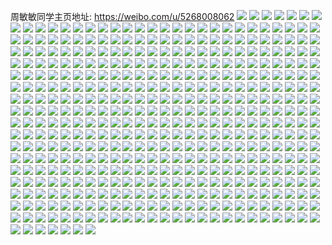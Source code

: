 周敏敏同学主页地址: https://weibo.com/u/5268008062 
![](https://wx4.sinaimg.cn/mw2000/005Kw1xYly1h9i3iirmzvj30u00ykwo5.jpg) 
![](https://wx4.sinaimg.cn/mw2000/005Kw1xYly1h9h134du8xj31yc0wix6p.jpg) 
![](https://wx4.sinaimg.cn/mw2000/005Kw1xYly1h9h136scouj31yc0wihdu.jpg) 
![](https://wx4.sinaimg.cn/mw2000/005Kw1xYly1h9h139lvw9j31yc0wiqv6.jpg) 
![](https://wx4.sinaimg.cn/mw2000/005Kw1xYly1h9h13bpo2zj31yc0wi1ky.jpg) 
![](https://wx4.sinaimg.cn/mw2000/005Kw1xYly1h9h13dpaikj31yc0wikjm.jpg) 
![](https://wx4.sinaimg.cn/mw2000/005Kw1xYly1h9h13fuet5j31yc0winpe.jpg) 
![](https://wx4.sinaimg.cn/mw2000/005Kw1xYly1h9b9lp6os4j31m41yunpd.jpg) 
![](https://wx4.sinaimg.cn/mw2000/005Kw1xYly1h9b9lnxvagj30zu0yv79g.jpg) 
![](https://wx4.sinaimg.cn/mw2000/005Kw1xYly1h8ky6ffm1ej30k00zk0wp.jpg) 
![](https://wx4.sinaimg.cn/mw2000/005Kw1xYly1h8ky6ibl2nj31o02807un.jpg) 
![](https://wx4.sinaimg.cn/mw2000/005Kw1xYly1h8ky6jgjx6j33402c0u0x.jpg) 
![](https://wx4.sinaimg.cn/mw2000/005Kw1xYly1h82cw3iofaj30u00rqafk.jpg) 
![](https://wx4.sinaimg.cn/mw2000/005Kw1xYly1h7bupw39bbj30u00r9jwz.jpg) 
![](https://wx4.sinaimg.cn/mw2000/005Kw1xYly1h6yk8cx9sgj30n00mkdi4.jpg) 
![](https://wx4.sinaimg.cn/mw2000/005Kw1xYly1h6hvskkuhnj31yc0wix6p.jpg) 
![](https://wx4.sinaimg.cn/mw2000/005Kw1xYly1h6amlzrowxj30u0140k22.jpg) 
![](https://wx4.sinaimg.cn/mw2000/005Kw1xYly1h5fc0gztbkj33402c01ky.jpg) 
![](https://wx4.sinaimg.cn/mw2000/005Kw1xYly1h5fc0jaenoj33402c0npf.jpg) 
![](https://wx4.sinaimg.cn/mw2000/005Kw1xYly1h5fc0lmf54j33402c0x6q.jpg) 
![](https://wx4.sinaimg.cn/mw2000/005Kw1xYly1h5fc0nylqfj33402c0qv7.jpg) 
![](https://wx4.sinaimg.cn/mw2000/005Kw1xYly1h5fc19e8s0j32c0340u0x.jpg) 
![](https://wx4.sinaimg.cn/mw2000/005Kw1xYly1h5e541tl42j33402c0e81.jpg) 
![](https://wx4.sinaimg.cn/mw2000/005Kw1xYly1h4wxr5j1l7j31fi18v7of.jpg) 
![](https://wx4.sinaimg.cn/mw2000/005Kw1xYly1h4wxr8y7fhj31iv280u0x.jpg) 
![](https://wx4.sinaimg.cn/mw2000/005Kw1xYly1h4wxra2uuzj30sa0yy7i0.jpg) 
![](https://wx4.sinaimg.cn/mw2000/005Kw1xYly1h4wxr4mxykj30pc13zqh3.jpg) 
![](https://wx4.sinaimg.cn/mw2000/005Kw1xYly1h4wxtbb5e7j32402tc7wj.jpg) 
![](https://wx4.sinaimg.cn/mw2000/005Kw1xYly1h4wxthe2tbj30mi0oigvm.jpg) 
![](https://wx4.sinaimg.cn/mw2000/005Kw1xYly1h4q37qxd61j31hc0u0aml.jpg) 
![](https://wx4.sinaimg.cn/mw2000/005Kw1xYly1h4q37s9l84j33402c0npf.jpg) 
![](https://wx4.sinaimg.cn/mw2000/005Kw1xYly1h427kfjdfpj32c0340u0x.jpg) 
![](https://wx4.sinaimg.cn/mw2000/005Kw1xYly1h427kgbm0nj31o0280hdt.jpg) 
![](https://wx4.sinaimg.cn/mw2000/005Kw1xYly1h427khfw2gj31o0280b29.jpg) 
![](https://wx4.sinaimg.cn/mw2000/005Kw1xYly1h427kjcmrzj32c0340u0y.jpg) 
![](https://wx4.sinaimg.cn/mw2000/005Kw1xYly1h427kl9du1j33402c0kjn.jpg) 
![](https://wx4.sinaimg.cn/mw2000/005Kw1xYly1h427kmbeq3j33402c01ky.jpg) 
![](https://wx4.sinaimg.cn/mw2000/005Kw1xYly1h427kekdxdj32c03404qs.jpg) 
![](https://wx4.sinaimg.cn/mw2000/005Kw1xYly1h427m15zdpj32c03404qr.jpg) 
![](https://wx4.sinaimg.cn/mw2000/005Kw1xYly1h427lyxv41j32c03401kz.jpg) 
![](https://wx4.sinaimg.cn/mw2000/005Kw1xYly1h3teon2dg2j32c0340npd.jpg) 
![](https://wx4.sinaimg.cn/mw2000/005Kw1xYly1h3teov4i55j33402c07wj.jpg) 
![](https://wx4.sinaimg.cn/mw2000/005Kw1xYly1h3teoinq3tj33402c0kjm.jpg) 
![](https://wx4.sinaimg.cn/mw2000/005Kw1xYly1h3tep0uldwj33402c0x6q.jpg) 
![](https://wx4.sinaimg.cn/mw2000/005Kw1xYly1h3tep8uxqwj33402c0e83.jpg) 
![](https://wx4.sinaimg.cn/mw2000/005Kw1xYly1h3tepcfzakj33402c0x6q.jpg) 
![](https://wx4.sinaimg.cn/mw2000/005Kw1xYly1h3tepihw1pj33402c0u0z.jpg) 
![](https://wx4.sinaimg.cn/mw2000/005Kw1xYly1h3tepo5qq9j33402c0b2c.jpg) 
![](https://wx4.sinaimg.cn/mw2000/005Kw1xYly1h3teqqrpruj33402c0kjo.jpg) 
![](https://wx4.sinaimg.cn/mw2000/005Kw1xYly1h3av4rio1uj30mi0miwqe.jpg) 
![](https://wx4.sinaimg.cn/mw2000/005Kw1xYly1h3av4tabtvj32c02sq1kz.jpg) 
![](https://wx4.sinaimg.cn/mw2000/005Kw1xYly1h2yd0n0n6qj30tz0mi16n.jpg) 
![](https://wx4.sinaimg.cn/mw2000/005Kw1xYly1h2yd0wvpjmj32c03404qq.jpg) 
![](https://wx4.sinaimg.cn/mw2000/005Kw1xYly1h2yd1dhiwuj32c0340x6q.jpg) 
![](https://wx4.sinaimg.cn/mw2000/005Kw1xYly1h2n2ttdm7wj31o0280qv6.jpg) 
![](https://wx4.sinaimg.cn/mw2000/005Kw1xYly1h2n2tnfulgj32801o0e82.jpg) 
![](https://wx4.sinaimg.cn/mw2000/005Kw1xYly1h2n2tw7ziqj32801o07wi.jpg) 
![](https://wx4.sinaimg.cn/mw2000/005Kw1xYly1h2n2v2rz0pj31o0280b29.jpg) 
![](https://wx4.sinaimg.cn/mw2000/005Kw1xYly1h2n2v57r53j32c0340x6p.jpg) 
![](https://wx4.sinaimg.cn/mw2000/005Kw1xYly1h2klb5mlpwj30u01hctoa.jpg) 
![](https://wx4.sinaimg.cn/mw2000/005Kw1xYly1h2klb6r9y1j30tz0mi17t.jpg) 
![](https://wx4.sinaimg.cn/mw2000/005Kw1xYly1h2cn2qktzcj30u01hc4dh.jpg) 
![](https://wx4.sinaimg.cn/mw2000/005Kw1xYly1h2abis3blhj30mi0m7466.jpg) 
![](https://wx4.sinaimg.cn/mw2000/005Kw1xYly1h21uxqog88j31yc0wiqv5.jpg) 
![](https://wx4.sinaimg.cn/mw2000/005Kw1xYly1h1qu3tg9mej31yc0wib29.jpg) 
![](https://wx4.sinaimg.cn/mw2000/005Kw1xYly1h186sh1u1nj30sp1f0ak9.jpg) 
![](https://wx4.sinaimg.cn/mw2000/005Kw1xYly1h186sgniosj30u01hc48p.jpg) 
![](https://wx4.sinaimg.cn/mw2000/005Kw1xYly1h186shec25j30u01hcgwl.jpg) 
![](https://wx4.sinaimg.cn/mw2000/005Kw1xYly1h186shmnf7j30u01hcal6.jpg) 
![](https://wx4.sinaimg.cn/mw2000/005Kw1xYly1h186si972uj30u01hcgvp.jpg) 
![](https://wx4.sinaimg.cn/mw2000/005Kw1xYly1h186slz09ej30u01hcaqr.jpg) 
![](https://wx4.sinaimg.cn/mw2000/005Kw1xYly1h118fhgyjzj33402c0qva.jpg) 
![](https://wx4.sinaimg.cn/mw2000/005Kw1xYly1h0y7pvs2p7j31yc0wib29.jpg) 
![](https://wx4.sinaimg.cn/mw2000/005Kw1xYly1h0tjcmzv6gj31o0280npd.jpg) 
![](https://wx4.sinaimg.cn/mw2000/005Kw1xYly1h0tjclbn8sj31o0280kjl.jpg) 
![](https://wx4.sinaimg.cn/mw2000/005Kw1xYly1h0tjcoys5aj31o0280npd.jpg) 
![](https://wx4.sinaimg.cn/mw2000/005Kw1xYly1h0tjcqytn2j31o0280u0x.jpg) 
![](https://wx4.sinaimg.cn/mw2000/005Kw1xYly1h0tjcsc2dxj31o0280qv5.jpg) 
![](https://wx4.sinaimg.cn/mw2000/005Kw1xYly1h0tjctl2doj31o0280kjl.jpg) 
![](https://wx4.sinaimg.cn/mw2000/005Kw1xYly1h0ptwdqc4sj30zi1be7a8.jpg) 
![](https://wx4.sinaimg.cn/mw2000/005Kw1xYly1h0ptwe0mvzj30zi1betcy.jpg) 
![](https://wx4.sinaimg.cn/mw2000/005Kw1xYly1h0oeu7aoa0j32c0340kjm.jpg) 
![](https://wx4.sinaimg.cn/mw2000/005Kw1xYly1h0oeu99l1wj33402c0qv6.jpg) 
![](https://wx4.sinaimg.cn/mw2000/005Kw1xYly1h0oeu5sltgj33402c0e84.jpg) 
![](https://wx4.sinaimg.cn/mw2000/005Kw1xYly1h0oeudxfdkj32c0340x6r.jpg) 
![](https://wx4.sinaimg.cn/mw2000/005Kw1xYly1h0oeufv7laj32801o0qv5.jpg) 
![](https://wx4.sinaimg.cn/mw2000/005Kw1xYly1h0nrtm1fj5j31ba0zg485.jpg) 
![](https://wx4.sinaimg.cn/mw2000/005Kw1xYly1h0nrtmpuevj30wh1ikww3.jpg) 
![](https://wx4.sinaimg.cn/mw2000/005Kw1xYly1h0nrtnpe7nj30wi1ijtug.jpg) 
![](https://wx4.sinaimg.cn/mw2000/005Kw1xYly1h0nrtoktgsj31qq1c8e3n.jpg) 
![](https://wx4.sinaimg.cn/mw2000/005Kw1xYly1h0nrtl4qj4j30wi1dwncn.jpg) 
![](https://wx4.sinaimg.cn/mw2000/005Kw1xYly1h0nrtpzn8yj32c03401l0.jpg) 
![](https://wx4.sinaimg.cn/mw2000/005Kw1xYly1h0k1i6n0tcj30u0140ai6.jpg) 
![](https://wx4.sinaimg.cn/mw2000/005Kw1xYly1h0fo8yn2okj30u014046a.jpg) 
![](https://wx4.sinaimg.cn/mw2000/005Kw1xYly1h0fo8z9uv0j30u0140wo1.jpg) 
![](https://wx4.sinaimg.cn/mw2000/005Kw1xYly1h0fo9083q3j30u014046r.jpg) 
![](https://wx4.sinaimg.cn/mw2000/005Kw1xYly1h0fodidsm4j30u0140gth.jpg) 
![](https://wx4.sinaimg.cn/mw2000/005Kw1xYly1h0anewmwvpj30vs14mdp6.jpg) 
![](https://wx4.sinaimg.cn/mw2000/005Kw1xYly1gyegfidsr9j32402tc1ky.jpg) 
![](https://wx4.sinaimg.cn/mw2000/005Kw1xYly1gy46mswsjrj30u00hfgni.jpg) 
![](https://wx4.sinaimg.cn/mw2000/005Kw1xYly1gy13v1ymxdj32402tckjl.jpg) 
![](https://wx4.sinaimg.cn/mw2000/005Kw1xYly1gxrkctm5tfj31w02iohdt.jpg) 
![](https://wx4.sinaimg.cn/mw2000/005Kw1xYly1gxrkcury15j31w02ioe81.jpg) 
![](https://wx4.sinaimg.cn/mw2000/005Kw1xYly1gxrkcvsigvj31w02iokjl.jpg) 
![](https://wx4.sinaimg.cn/mw2000/005Kw1xYly1gxeqla7nrvj32402tc1ky.jpg) 
![](https://wx4.sinaimg.cn/mw2000/005Kw1xYly1gxeqlb4t2mj32401vqb29.jpg) 
![](https://wx4.sinaimg.cn/mw2000/005Kw1xYly1gxeqlrtxusj30u0140n13.jpg) 
![](https://wx4.sinaimg.cn/mw2000/005Kw1xYly1gxa4ucujcej31te2dh1kx.jpg) 
![](https://wx4.sinaimg.cn/mw2000/005Kw1xYly1gxa4udm79mj31rn2eq1kx.jpg) 
![](https://wx4.sinaimg.cn/mw2000/005Kw1xYly1gxa4utm3w6j31qs2ff7wh.jpg) 
![](https://wx4.sinaimg.cn/mw2000/005Kw1xYly1gxa4uv4xuij31u22gyb29.jpg) 
![](https://wx4.sinaimg.cn/mw2000/005Kw1xYly1gx6o338qs9j3240240e81.jpg) 
![](https://wx4.sinaimg.cn/mw2000/005Kw1xYly1gx33bzivx0j32402tcnpd.jpg) 
![](https://wx4.sinaimg.cn/mw2000/005Kw1xYly1gwknrwhse2j32402tc7bv.jpg) 
![](https://wx4.sinaimg.cn/mw2000/005Kw1xYly1gwknrxbbcfj32402tcn4o.jpg) 
![](https://wx4.sinaimg.cn/mw2000/005Kw1xYly1gwknry0polj32402tcahe.jpg) 
![](https://wx4.sinaimg.cn/mw2000/005Kw1xYly1gwknrz03pmj32402tc7bt.jpg) 
![](https://wx4.sinaimg.cn/mw2000/005Kw1xYly1gwa6x3rjtqj32402tcnnn.jpg) 
![](https://wx4.sinaimg.cn/mw2000/005Kw1xYly1gvo4ncng4cj61uo0u07bf02.jpg) 
![](https://wx4.sinaimg.cn/mw2000/005Kw1xYly1gvo4ndaavhj61uo0u07bl02.jpg) 
![](https://wx4.sinaimg.cn/mw2000/005Kw1xYly1gvo4ne8vwnj61uo0u0k5502.jpg) 
![](https://wx4.sinaimg.cn/mw2000/005Kw1xYly1gvhbr0nxb9j60u01h712i02.jpg) 
![](https://wx4.sinaimg.cn/mw2000/005Kw1xYly1gv4bsfudmbj62402tce8102.jpg) 
![](https://wx4.sinaimg.cn/mw2000/005Kw1xYly1gv4bsh9r4xj62tc240e8202.jpg) 
![](https://wx4.sinaimg.cn/mw2000/005Kw1xYly1gv4bsj0ghmj62tc2407wi02.jpg) 
![](https://wx4.sinaimg.cn/mw2000/005Kw1xYly1gv4bskgnkoj62402tc7wh02.jpg) 
![](https://wx4.sinaimg.cn/mw2000/005Kw1xYly1gv4bslfr55j62tc240qv502.jpg) 
![](https://wx4.sinaimg.cn/mw2000/005Kw1xYly1gv4bsmupndj62tc2407wi02.jpg) 
![](https://wx4.sinaimg.cn/mw2000/005Kw1xYly1gv4bsojo93j62tc240npf02.jpg) 
![](https://wx4.sinaimg.cn/mw2000/005Kw1xYly1gv4bspzel2j62tc2401kz02.jpg) 
![](https://wx4.sinaimg.cn/mw2000/005Kw1xYly1gv4bsrpynij62tc2401kz02.jpg) 
![](https://wx4.sinaimg.cn/mw2000/005Kw1xYly1gv4bst9am0j62tc2407wj02.jpg) 
![](https://wx4.sinaimg.cn/mw2000/005Kw1xYly1gv4bolmx2mj62bk1qob2902.jpg) 
![](https://wx4.sinaimg.cn/mw2000/005Kw1xYly1gv4bolzk21j61400u0jww02.jpg) 
![](https://wx4.sinaimg.cn/mw2000/005Kw1xYly1gv4bomlwsyj61400u043902.jpg) 
![](https://wx4.sinaimg.cn/mw2000/005Kw1xYly1gv4bonqjj1j616o1kwnk202.jpg) 
![](https://wx4.sinaimg.cn/mw2000/005Kw1xYly1gv4boohm36j616o1kwqm702.jpg) 
![](https://wx4.sinaimg.cn/mw2000/005Kw1xYly1gv4bopdls9j61kw16o1gh02.jpg) 
![](https://wx4.sinaimg.cn/mw2000/005Kw1xYly1gv4bopzqt5j60u0140wpd02.jpg) 
![](https://wx4.sinaimg.cn/mw2000/005Kw1xYly1gv4boqqk6gj60th1bp7f302.jpg) 
![](https://wx4.sinaimg.cn/mw2000/005Kw1xYly1gv4bp7x5czj60u0140qf902.jpg) 
![](https://wx4.sinaimg.cn/mw2000/005Kw1xYly1gv4botuymkj61o01o04qp02.jpg) 
![](https://wx4.sinaimg.cn/mw2000/005Kw1xYly1gv4bly3kh5j62tc240kjm02.jpg) 
![](https://wx4.sinaimg.cn/mw2000/005Kw1xYly1gv4bm86igbj62tc240kjl02.jpg) 
![](https://wx4.sinaimg.cn/mw2000/005Kw1xYly1gv4bmgsfonj62402tchdt02.jpg) 
![](https://wx4.sinaimg.cn/mw2000/005Kw1xYly1gv4bmvf2xuj62pr2404qr02.jpg) 
![](https://wx4.sinaimg.cn/mw2000/005Kw1xYly1gv4bnagyjsj62tc2407wj02.jpg) 
![](https://wx4.sinaimg.cn/mw2000/005Kw1xYly1gv4bnelehbj624027ox6p02.jpg) 
![](https://wx4.sinaimg.cn/mw2000/005Kw1xYly1gv4bngmt1hj62tc240qv602.jpg) 
![](https://wx4.sinaimg.cn/mw2000/005Kw1xYly1gv4bni7ltcj62402tchdu02.jpg) 
![](https://wx4.sinaimg.cn/mw2000/005Kw1xYly1gv4bnjguy2j62402tc7wi02.jpg) 
![](https://wx4.sinaimg.cn/mw2000/005Kw1xYly1gv4bnkxf7lj62tc240b2b02.jpg) 
![](https://wx4.sinaimg.cn/mw2000/005Kw1xYly1gv4bnmi9suj62tc240b2b02.jpg) 
![](https://wx4.sinaimg.cn/mw2000/005Kw1xYly1gv4bnolcvij62tc240qv502.jpg) 
![](https://wx4.sinaimg.cn/mw2000/005Kw1xYly1guv8wp1m1fj61uo0u0aj802.jpg) 
![](https://wx4.sinaimg.cn/mw2000/005Kw1xYly1guv8wrsr03j61uo0u0e2202.jpg) 
![](https://wx4.sinaimg.cn/mw2000/005Kw1xYly1guv8wsys2pj61uo0u0ak902.jpg) 
![](https://wx4.sinaimg.cn/mw2000/005Kw1xYly1guv8x8kcs3j61uo0u00y702.jpg) 
![](https://wx4.sinaimg.cn/mw2000/005Kw1xYly1guv8y2y0kmj61uo0u0n2902.jpg) 
![](https://wx4.sinaimg.cn/mw2000/005Kw1xYly1guv8wwfxxaj60tg0teq9f02.jpg) 
![](https://wx4.sinaimg.cn/mw2000/005Kw1xYly1gujgh0mfl9j62402tcnpd02.jpg) 
![](https://wx4.sinaimg.cn/mw2000/005Kw1xYly1gtiw6wpzchj316o1kwqnu.jpg) 
![](https://wx4.sinaimg.cn/mw2000/005Kw1xYly1gtiw6z8qs4j32tc2404qq.jpg) 
![](https://wx4.sinaimg.cn/mw2000/005Kw1xYly1gtd1fkn17oj32402tckjm.jpg) 
![](https://wx4.sinaimg.cn/mw2000/005Kw1xYly1gt8q5yjh2aj30u01hbqea.jpg) 
![](https://wx4.sinaimg.cn/mw2000/005Kw1xYly1gt8q5yzx02j30u01hedr4.jpg) 
![](https://wx4.sinaimg.cn/mw2000/005Kw1xYly1gt73zj3eiej31m92tckjl.jpg) 
![](https://wx4.sinaimg.cn/mw2000/005Kw1xYly1gt73zpp3azj32402tchdu.jpg) 
![](https://wx4.sinaimg.cn/mw2000/005Kw1xYly1gscc5jcepsj315o1jktqk.jpg) 
![](https://wx4.sinaimg.cn/mw2000/005Kw1xYly1gscc6z6hu0j32tc240b29.jpg) 
![](https://wx4.sinaimg.cn/mw2000/005Kw1xYly1gscc70i1ymj32tc2407wh.jpg) 
![](https://wx4.sinaimg.cn/mw2000/005Kw1xYly1gs3yviissij30u01haatz.jpg) 
![](https://wx4.sinaimg.cn/mw2000/005Kw1xYly1grt3djn7x8j30qo0jvjvi.jpg) 
![](https://wx4.sinaimg.cn/mw2000/005Kw1xYly1gro2lccf4qj30tz1hcwzn.jpg) 
![](https://wx4.sinaimg.cn/mw2000/005Kw1xYly1grmdp0avroj32tc2401ky.jpg) 
![](https://wx4.sinaimg.cn/mw2000/005Kw1xYly1grmdp2ppmxj32tc240u0x.jpg) 
![](https://wx4.sinaimg.cn/mw2000/005Kw1xYly1griy0puxdhj32dc35shdw.jpg) 
![](https://wx4.sinaimg.cn/mw2000/005Kw1xYly1griy1qddblj32tc2407wj.jpg) 
![](https://wx4.sinaimg.cn/mw2000/005Kw1xYly1gr3xa5mryej32tc240x6q.jpg) 
![](https://wx4.sinaimg.cn/mw2000/005Kw1xYly1gr3xa9w9ljj32tc2407wj.jpg) 
![](https://wx4.sinaimg.cn/mw2000/005Kw1xYly1gr3xad0djqj32tc240e82.jpg) 
![](https://wx4.sinaimg.cn/mw2000/005Kw1xYly1gr2k2n702qj32402tcqv5.jpg) 
![](https://wx4.sinaimg.cn/mw2000/005Kw1xYly1gqw637v89kj32402tck6f.jpg) 
![](https://wx4.sinaimg.cn/mw2000/005Kw1xYly1gqw639zwtpj32tc240na6.jpg) 
![](https://wx4.sinaimg.cn/mw2000/005Kw1xYly1gqw63ax8mjj32tc240k4h.jpg) 
![](https://wx4.sinaimg.cn/mw2000/005Kw1xYly1gqvx39z4q7j32402tcu0x.jpg) 
![](https://wx4.sinaimg.cn/mw2000/005Kw1xYly1gquhyos4iwj31uo0u0x29.jpg) 
![](https://wx4.sinaimg.cn/mw2000/005Kw1xYly1gquhyq7fk8j31uo0u0kga.jpg) 
![](https://wx4.sinaimg.cn/mw2000/005Kw1xYly1gquhzfnn2fj31uo0u0e81.jpg) 
![](https://wx4.sinaimg.cn/mw2000/005Kw1xYly1gqpdgq7b0mj31uo0u0kjl.jpg) 
![](https://wx4.sinaimg.cn/mw2000/005Kw1xYly1go7nnlhdsvj31zk1hnnjp.jpg) 
![](https://wx4.sinaimg.cn/mw2000/005Kw1xYly1go7nnqcygkj32tc2404qr.jpg) 
![](https://wx4.sinaimg.cn/mw2000/005Kw1xYly1gmg9b59yidj32tc240e81.jpg) 
![](https://wx4.sinaimg.cn/mw2000/005Kw1xYly1gmg9b6cl9kj32tc2407wi.jpg) 
![](https://wx4.sinaimg.cn/mw2000/005Kw1xYly1gmg9b73x2mj32tc240e81.jpg) 
![](https://wx4.sinaimg.cn/mw2000/005Kw1xYly1gmg9b8oev0j32tc240npg.jpg) 
![](https://wx4.sinaimg.cn/mw2000/005Kw1xYly1gmg9ba3a31j32tc2404qs.jpg) 
![](https://wx4.sinaimg.cn/mw2000/005Kw1xYly1gmg9bbarljj32402tcu0y.jpg) 
![](https://wx4.sinaimg.cn/mw2000/005Kw1xYly1gmg9bd6v3tj32402tckjm.jpg) 
![](https://wx4.sinaimg.cn/mw2000/005Kw1xYly1gmg9be9v6lj32tc240kjm.jpg) 
![](https://wx4.sinaimg.cn/mw2000/005Kw1xYly1gmg9cthqbuj32tc240npe.jpg) 
![](https://wx4.sinaimg.cn/mw2000/005Kw1xYly1gm50dx07i4j32tc240b2c.jpg) 
![](https://wx4.sinaimg.cn/mw2000/005Kw1xYgy1glpnm9o8vnj32tc240qv6.jpg) 
![](https://wx4.sinaimg.cn/mw2000/005Kw1xYgy1glpnmcr8hij32tc240kjm.jpg) 
![](https://wx4.sinaimg.cn/mw2000/005Kw1xYly1gl8d4yuu5yj32io1w0hdt.jpg) 
![](https://wx4.sinaimg.cn/mw2000/005Kw1xYgy1gk0tlbyjg8j315o79gu10.jpg) 
![](https://wx4.sinaimg.cn/mw2000/005Kw1xYgy1gk0tlf21apj315o60c1l0.jpg) 
![](https://wx4.sinaimg.cn/mw2000/005Kw1xYgy1gk0tlhn2xrj315o6wm4qs.jpg) 
![](https://wx4.sinaimg.cn/mw2000/005Kw1xYly1gjfch1g21aj313y1hatm4.jpg) 
![](https://wx4.sinaimg.cn/mw2000/005Kw1xYly1gjfch1o9qfj31gc138tkd.jpg) 
![](https://wx4.sinaimg.cn/mw2000/005Kw1xYly1gj9zlm0appj316o1kwaz2.jpg) 
![](https://wx4.sinaimg.cn/mw2000/005Kw1xYly1gj37qqx4mmj316o1kw1ky.jpg) 
![](https://wx4.sinaimg.cn/mw2000/005Kw1xYly1gj37qruy8jj316o1kwu0x.jpg) 
![](https://wx4.sinaimg.cn/mw2000/005Kw1xYly1gizog4r6ofj30u01uowli.jpg) 
![](https://wx4.sinaimg.cn/mw2000/005Kw1xYly1gisqinw941j316o1kw7wh.jpg) 
![](https://wx4.sinaimg.cn/mw2000/005Kw1xYly1gipzaao6v3j30u00jojy9.jpg) 
![](https://wx4.sinaimg.cn/mw2000/005Kw1xYly1gil9wqawwhj32io1w0b2a.jpg) 
![](https://wx4.sinaimg.cn/mw2000/005Kw1xYly1gil9wvv0z4j32tc240e82.jpg) 
![](https://wx4.sinaimg.cn/mw2000/005Kw1xYly1gik7jz5lrmj318g18gtcz.jpg) 
![](https://wx4.sinaimg.cn/mw2000/005Kw1xYly1gih8vgap1qj30u0140wym.jpg) 
![](https://wx4.sinaimg.cn/mw2000/005Kw1xYly1gih8vhf8guj30u01407pk.jpg) 
![](https://wx4.sinaimg.cn/mw2000/005Kw1xYly1gih8vj7235j30u0140e25.jpg) 
![](https://wx4.sinaimg.cn/mw2000/005Kw1xYly1gih8vkqqd6j30u0140e0f.jpg) 
![](https://wx4.sinaimg.cn/mw2000/005Kw1xYly1gih8vlr35zj30u0140dzf.jpg) 
![](https://wx4.sinaimg.cn/mw2000/005Kw1xYly1gih8vmsrmpj316o1kwe10.jpg) 
![](https://wx4.sinaimg.cn/mw2000/005Kw1xYly1gih8vo1o37j316o1kw7op.jpg) 
![](https://wx4.sinaimg.cn/mw2000/005Kw1xYly1gih8vq3ksuj316o1kwb29.jpg) 
![](https://wx4.sinaimg.cn/mw2000/005Kw1xYly1gih8vraayjj30u0140h67.jpg) 
![](https://wx4.sinaimg.cn/mw2000/005Kw1xYly1gih8vvtajmj31w02ionpf.jpg) 
![](https://wx4.sinaimg.cn/mw2000/005Kw1xYly1gih8w5bua1j33402c0npi.jpg) 
![](https://wx4.sinaimg.cn/mw2000/005Kw1xYly1gih8wd56paj32c03404qu.jpg) 
![](https://wx4.sinaimg.cn/mw2000/005Kw1xYly1gih8wfbiz0j32tc2407wh.jpg) 
![](https://wx4.sinaimg.cn/mw2000/005Kw1xYly1gih8whq5b3j32tc240npd.jpg) 
![](https://wx4.sinaimg.cn/mw2000/005Kw1xYly1gih8wmy8b6j32tc240hdv.jpg) 
![](https://wx4.sinaimg.cn/mw2000/005Kw1xYly1gih8wrsca0j32tc240x6r.jpg) 
![](https://wx4.sinaimg.cn/mw2000/005Kw1xYly1gih8wx4byuj32tc2401l0.jpg) 
![](https://wx4.sinaimg.cn/mw2000/005Kw1xYly1gih8x1a9umj32402tcqv6.jpg) 
![](https://wx4.sinaimg.cn/mw2000/005Kw1xYly1gi37d4ec7vj30u01uoaou.jpg) 
![](https://wx4.sinaimg.cn/mw2000/005Kw1xYly1gi37d4wb2fj30u01uok49.jpg) 
![](https://wx4.sinaimg.cn/mw2000/005Kw1xYly1ghxlyylyajj32402tchdu.jpg) 
![](https://wx4.sinaimg.cn/mw2000/005Kw1xYly1ghqbzatks0j30u01eawkt.jpg) 
![](https://wx4.sinaimg.cn/mw2000/005Kw1xYly1ghfl7xpn6vj32tc240b2a.jpg) 
![](https://wx4.sinaimg.cn/mw2000/005Kw1xYly1ghfl7yh4i8j30u0140dmr.jpg) 
![](https://wx4.sinaimg.cn/mw2000/005Kw1xYly1gh74nsrbq0j30u01uo172.jpg) 
![](https://wx4.sinaimg.cn/mw2000/005Kw1xYly1gh74ntl992j30u01uo7jz.jpg) 
![](https://wx4.sinaimg.cn/mw2000/005Kw1xYly1ggx7criis3j31w02204qq.jpg) 
![](https://wx4.sinaimg.cn/mw2000/005Kw1xYly1ggvfl5prtej30u01uo49s.jpg) 
![](https://wx4.sinaimg.cn/mw2000/005Kw1xYly1ggt0i0lfu2j316o1kw1kx.jpg) 
![](https://wx4.sinaimg.cn/mw2000/005Kw1xYly1ggt0i1ev22j316o1kw7wh.jpg) 
![](https://wx4.sinaimg.cn/mw2000/005Kw1xYly1ggt0i20qztj316o1kwb29.jpg) 
![](https://wx4.sinaimg.cn/mw2000/005Kw1xYly1ggt0i2usj5j32402tcu0x.jpg) 
![](https://wx4.sinaimg.cn/mw2000/005Kw1xYly1ggt0io2gnpj30u01uo498.jpg) 
![](https://wx4.sinaimg.cn/mw2000/005Kw1xYly1ggt0iodisfj30u01hc4bt.jpg) 
![](https://wx4.sinaimg.cn/mw2000/005Kw1xYly1ggo3vkld7lj320u20u1ky.jpg) 
![](https://wx4.sinaimg.cn/mw2000/005Kw1xYly1ggjbx1ofrpj30u01407mv.jpg) 
![](https://wx4.sinaimg.cn/mw2000/005Kw1xYly1ggitpc3kozj32402tce83.jpg) 
![](https://wx4.sinaimg.cn/mw2000/005Kw1xYly1gggzizi2hfj30u0140tol.jpg) 
![](https://wx4.sinaimg.cn/mw2000/005Kw1xYly1gggzlm3x1pj34mo334e88.jpg) 
![](https://wx4.sinaimg.cn/mw2000/005Kw1xYly1ggak4w5r4oj30u01407rb.jpg) 
![](https://wx4.sinaimg.cn/mw2000/005Kw1xYly1gg75sawsqzj32tc2404qp.jpg) 
![](https://wx4.sinaimg.cn/mw2000/005Kw1xYly1gg5jss59b7j32tc240b29.jpg) 
![](https://wx4.sinaimg.cn/mw2000/005Kw1xYly1gg4uvb5peyj30io2tc434.jpg) 
![](https://wx4.sinaimg.cn/mw2000/005Kw1xYly1gfxpweuktwj30j00j0dgw.jpg) 
![](https://wx4.sinaimg.cn/mw2000/005Kw1xYly1gfxpwf690nj30j60j5wfb.jpg) 
![](https://wx4.sinaimg.cn/mw2000/005Kw1xYly1gfws2aen8rj32tc240qv5.jpg) 
![](https://wx4.sinaimg.cn/mw2000/005Kw1xYly1gfws2b5tstj32tc240qv5.jpg) 
![](https://wx4.sinaimg.cn/mw2000/005Kw1xYly1gfu4c8slbwj32tc2404qs.jpg) 
![](https://wx4.sinaimg.cn/mw2000/005Kw1xYly1gfu4ca4zd0j32tc2404qq.jpg) 
![](https://wx4.sinaimg.cn/mw2000/005Kw1xYly1gfu4cbg8gdj32tc240qv6.jpg) 
![](https://wx4.sinaimg.cn/mw2000/005Kw1xYly1gfnjsmq099j30u0140e7n.jpg) 
![](https://wx4.sinaimg.cn/mw2000/005Kw1xYly1gfnjstpkrvj32tc240hdy.jpg) 
![](https://wx4.sinaimg.cn/mw2000/005Kw1xYly1gfnjsvn294j32tc2407wi.jpg) 
![](https://wx4.sinaimg.cn/mw2000/005Kw1xYly1gfl2xfdipzj30al04zt8t.jpg) 
![](https://wx4.sinaimg.cn/mw2000/005Kw1xYly1gfjwhyq3wxj32tc240e81.jpg) 
![](https://wx4.sinaimg.cn/mw2000/005Kw1xYly1gfjwi0vrj9j32tc2404qq.jpg) 
![](https://wx4.sinaimg.cn/mw2000/005Kw1xYly1gfjwi4urzaj32tc240e82.jpg) 
![](https://wx4.sinaimg.cn/mw2000/005Kw1xYly1gfjwiaeq9ej32tc240e82.jpg) 
![](https://wx4.sinaimg.cn/mw2000/005Kw1xYly1gfjwihto0ij32tc240kjn.jpg) 
![](https://wx4.sinaimg.cn/mw2000/005Kw1xYly1gfjwiqfjxmj32tc2407wk.jpg) 
![](https://wx4.sinaimg.cn/mw2000/005Kw1xYly1gfjwiwzx44j32tc212e82.jpg) 
![](https://wx4.sinaimg.cn/mw2000/005Kw1xYly1gfjwj109ixj32tc240qv6.jpg) 
![](https://wx4.sinaimg.cn/mw2000/005Kw1xYly1gfjwj4eumzj32tc2407wi.jpg) 
![](https://wx4.sinaimg.cn/mw2000/005Kw1xYly1gfjwj55fftj30sq1407fi.jpg) 
![](https://wx4.sinaimg.cn/mw2000/005Kw1xYly1gfjwj5ll63j30u01uogql.jpg) 
![](https://wx4.sinaimg.cn/mw2000/005Kw1xYly1gfjwj6uuobj30u01407o6.jpg) 
![](https://wx4.sinaimg.cn/mw2000/005Kw1xYly1gfc67lxlzbj30u01407rs.jpg) 
![](https://wx4.sinaimg.cn/mw2000/005Kw1xYly1gfc67m9ed9j30u01407ss.jpg) 
![](https://wx4.sinaimg.cn/mw2000/005Kw1xYly1gfc67mph9jj30u01404od.jpg) 
![](https://wx4.sinaimg.cn/mw2000/005Kw1xYly1gey3matqrqj30q10wptba.jpg) 
![](https://wx4.sinaimg.cn/mw2000/005Kw1xYly1gexvkfv2v4j30u00u0taf.jpg) 
![](https://wx4.sinaimg.cn/mw2000/005Kw1xYly1geda8kc1htj30u01401kx.jpg) 
![](https://wx4.sinaimg.cn/mw2000/005Kw1xYly1geda8mjjcwj32tc240hdu.jpg) 
![](https://wx4.sinaimg.cn/mw2000/005Kw1xYly1geda8om69jj32402tcnpe.jpg) 
![](https://wx4.sinaimg.cn/mw2000/005Kw1xYly1ge4umkz3qqj30u01uok83.jpg) 
![](https://wx4.sinaimg.cn/mw2000/005Kw1xYly1ge3t7nz47cj30bw0bwwfl.jpg) 
![](https://wx4.sinaimg.cn/mw2000/005Kw1xYly1gdq9yrbug6j31uo0u0x2p.jpg) 
![](https://wx4.sinaimg.cn/mw2000/005Kw1xYly1gdq9yrz6rcj31uo0u0e3n.jpg) 
![](https://wx4.sinaimg.cn/mw2000/005Kw1xYly1gdq9ysfieyj31uo0u0ke7.jpg) 
![](https://wx4.sinaimg.cn/mw2000/005Kw1xYly1gchxy7tru0j32tc2401il.jpg) 
![](https://wx4.sinaimg.cn/mw2000/005Kw1xYly1gchr3kiqmlj30io0ioq55.jpg) 
![](https://wx4.sinaimg.cn/mw2000/005Kw1xYly1gc9wu3jkhdj30pa0p9wjh.jpg) 
![](https://wx4.sinaimg.cn/mw2000/005Kw1xYly1gc8y9jp5auj30u01uogr9.jpg) 
![](https://wx4.sinaimg.cn/mw2000/005Kw1xYly1gc38rp8fgkj30o01fcdhh.jpg) 
![](https://wx4.sinaimg.cn/mw2000/005Kw1xYly1gc1hrhwlumj30u027xe81.jpg) 
![](https://wx4.sinaimg.cn/mw2000/005Kw1xYly1gc0piy2hlsj30u0140kby.jpg) 
![](https://wx4.sinaimg.cn/mw2000/005Kw1xYly1gbr4nv08vaj30u01uok97.jpg) 
![](https://wx4.sinaimg.cn/mw2000/005Kw1xYly1gb8wuzf904j30u01404ow.jpg) 
![](https://wx4.sinaimg.cn/mw2000/005Kw1xYly1gb8wv02jrcj30u01401kx.jpg) 
![](https://wx4.sinaimg.cn/mw2000/005Kw1xYly1gb8wv0m4iyj30u01401kx.jpg) 
![](https://wx4.sinaimg.cn/mw2000/005Kw1xYly1gb8wva13zoj30ku0kudht.jpg) 
![](https://wx4.sinaimg.cn/mw2000/005Kw1xYly1gb8wva665hj30j60j6q41.jpg) 
![](https://wx4.sinaimg.cn/mw2000/005Kw1xYly1gb8wvaciruj30j60k8ta8.jpg) 
![](https://wx4.sinaimg.cn/mw2000/005Kw1xYly1gb5iwqpcs1j30v80uqk0t.jpg) 
![](https://wx4.sinaimg.cn/mw2000/005Kw1xYly1gaw50f9gp5j3190190kjl.jpg) 
![](https://wx4.sinaimg.cn/mw2000/005Kw1xYly1gavy400ie4j32tc240e81.jpg) 
![](https://wx4.sinaimg.cn/mw2000/005Kw1xYly1gaqpvf51qwj31901o01ky.jpg) 
![](https://wx4.sinaimg.cn/mw2000/005Kw1xYly1gantwdoilvj32tc240npf.jpg) 
![](https://wx4.sinaimg.cn/mw2000/005Kw1xYly1gantwholejj32tc240e83.jpg) 
![](https://wx4.sinaimg.cn/mw2000/005Kw1xYly1gamplsz99zj30u01uo4qp.jpg) 
![](https://wx4.sinaimg.cn/mw2000/005Kw1xYly1gamofbkg09j32tc2407wh.jpg) 
![](https://wx4.sinaimg.cn/mw2000/005Kw1xYly1gamofcu7myj32tc2401kx.jpg) 
![](https://wx4.sinaimg.cn/mw2000/005Kw1xYly1gamofeaxgej32tc240e81.jpg) 
![](https://wx4.sinaimg.cn/mw2000/005Kw1xYly1gadku2wn2cj30u01uowvs.jpg) 
![](https://wx4.sinaimg.cn/mw2000/005Kw1xYly1gacqccv41wj30u00u00ut.jpg) 
![](https://wx4.sinaimg.cn/mw2000/005Kw1xYly1gaa6svfy2cj32402tc4qq.jpg) 
![](https://wx4.sinaimg.cn/mw2000/005Kw1xYly1ga7zkj2vu1j32402tcu0y.jpg) 
![](https://wx4.sinaimg.cn/mw2000/005Kw1xYly1ga44o9w7x9j30u00u044a.jpg) 
![](https://wx4.sinaimg.cn/mw2000/005Kw1xYly1ga3i4p6te4j30qo0mntan.jpg) 
![](https://wx4.sinaimg.cn/mw2000/005Kw1xYly1ga37u721y0j30tz0l1agh.jpg) 
![](https://wx4.sinaimg.cn/mw2000/005Kw1xYly1ga37u7e2o8j30j60j6ab5.jpg) 
![](https://wx4.sinaimg.cn/mw2000/005Kw1xYly1ga05vry6ezj32tc240b2c.jpg) 
![](https://wx4.sinaimg.cn/mw2000/005Kw1xYly1g9ymuihx8hj32402tcqv5.jpg) 
![](https://wx4.sinaimg.cn/mw2000/005Kw1xYly1g9xsafj1xhj32tc240hdv.jpg) 
![](https://wx4.sinaimg.cn/mw2000/005Kw1xYly1g9xsagrb8fj32tc240e83.jpg) 
![](https://wx4.sinaimg.cn/mw2000/005Kw1xYly1g9xsai25jpj32tc240qv7.jpg) 
![](https://wx4.sinaimg.cn/mw2000/005Kw1xYly1g9xsajfan1j32tc240e82.jpg) 
![](https://wx4.sinaimg.cn/mw2000/005Kw1xYly1g9xsak2uqfj316o1kwb29.jpg) 
![](https://wx4.sinaimg.cn/mw2000/005Kw1xYly1g9xsakq24ej30u0140wug.jpg) 
![](https://wx4.sinaimg.cn/mw2000/005Kw1xYly1g9xsc8sjgbj32402tcb2a.jpg) 
![](https://wx4.sinaimg.cn/mw2000/005Kw1xYly1g9xsca7l7jj32402tce84.jpg) 
![](https://wx4.sinaimg.cn/mw2000/005Kw1xYly1g9xscbq3lmj32tc2404qr.jpg) 
![](https://wx4.sinaimg.cn/mw2000/005Kw1xYly1g9xscckq2gj32tc240hdu.jpg) 
![](https://wx4.sinaimg.cn/mw2000/005Kw1xYly1g9xsce1tzlj32tc240npe.jpg) 
![](https://wx4.sinaimg.cn/mw2000/005Kw1xYly1g9xscf6ipij32402tc7wh.jpg) 
![](https://wx4.sinaimg.cn/mw2000/005Kw1xYly1g9wivn84pcj32402tcb2a.jpg) 
![](https://wx4.sinaimg.cn/mw2000/005Kw1xYly1g9t35lcftjj32ao328qv6.jpg) 
![](https://wx4.sinaimg.cn/mw2000/005Kw1xYly1g9stcl8obyj33282ao1kz.jpg) 
![](https://wx4.sinaimg.cn/mw2000/005Kw1xYly1g9std0o0o7j30hs0hsjxl.jpg) 
![](https://wx4.sinaimg.cn/mw2000/005Kw1xYly1g9qrwc5fbyj33282ao1ky.jpg) 
![](https://wx4.sinaimg.cn/mw2000/005Kw1xYly1g9og3reklwj32ao328x6p.jpg) 
![](https://wx4.sinaimg.cn/mw2000/005Kw1xYly1g9m12gwyt0j30hs0fjq3x.jpg) 
![](https://wx4.sinaimg.cn/mw2000/005Kw1xYly1g9fc3dsdgoj30hs0ex75l.jpg) 
![](https://wx4.sinaimg.cn/mw2000/005Kw1xYly1g9fc3gzwi2j33282ao7wi.jpg) 
![](https://wx4.sinaimg.cn/mw2000/005Kw1xYly1g9fc3k5vmoj33282ao1ky.jpg) 
![](https://wx4.sinaimg.cn/mw2000/005Kw1xYly1g9fc3n2pp0j33282aoqv5.jpg) 
![](https://wx4.sinaimg.cn/mw2000/005Kw1xYly1g9fc3r9lphj33282aohdu.jpg) 
![](https://wx4.sinaimg.cn/mw2000/005Kw1xYly1g9fc3z8ibej33282ao1ky.jpg) 
![](https://wx4.sinaimg.cn/mw2000/005Kw1xYly1g9bjw6lv84j30hs0cn0uj.jpg) 
![](https://wx4.sinaimg.cn/mw2000/005Kw1xYly1g99kf8s16oj31400u0n4z.jpg) 
![](https://wx4.sinaimg.cn/mw2000/005Kw1xYly1g99kl9vxl6j30hs0d8gnu.jpg) 
![](https://wx4.sinaimg.cn/mw2000/005Kw1xYly1g99kk2fbylj30hs0edwfa.jpg) 
![](https://wx4.sinaimg.cn/mw2000/005Kw1xYly1g94rwwo24lj30u00gj78u.jpg) 
![](https://wx4.sinaimg.cn/mw2000/005Kw1xYly1g94d3kpdr5j31400u0q6i.jpg) 
![](https://wx4.sinaimg.cn/mw2000/005Kw1xYly1g94d42zfw3j30hs0nsta9.jpg) 
![](https://wx4.sinaimg.cn/mw2000/005Kw1xYly1g94d4wcv10j30u01400ya.jpg) 
![](https://wx4.sinaimg.cn/mw2000/005Kw1xYly1g93ozh9dk1j30u00fxwg3.jpg) 
![](https://wx4.sinaimg.cn/mw2000/005Kw1xYly1g93p1f3s0ij30ba0abmxs.jpg) 
![](https://wx4.sinaimg.cn/mw2000/005Kw1xYly1g92fwr9cqrj30hs0bpt9m.jpg) 
![](https://wx4.sinaimg.cn/mw2000/005Kw1xYly1g909rwot0ij30hs0nzdhn.jpg) 
![](https://wx4.sinaimg.cn/mw2000/005Kw1xYly1g9005yn23dj310l0u0wjw.jpg) 
![](https://wx4.sinaimg.cn/mw2000/005Kw1xYly1g8xmadzm4cj310a0sedy7.jpg) 
![](https://wx4.sinaimg.cn/mw2000/005Kw1xYly1g8xmajv1cvj30ss0wi7oi.jpg) 
![](https://wx4.sinaimg.cn/mw2000/005Kw1xYly1g8ui5pxxgoj30u00yh75o.jpg) 
![](https://wx4.sinaimg.cn/mw2000/005Kw1xYly1g8ui5hutmtj30ui0u0n0i.jpg) 
![](https://wx4.sinaimg.cn/mw2000/005Kw1xYly1g8pnw14ea7j315o1qihbs.jpg) 
![](https://wx4.sinaimg.cn/mw2000/005Kw1xYly1g8pnx7bx8cj30u00u0tou.jpg) 
![](https://wx4.sinaimg.cn/mw2000/005Kw1xYly1g8p8j0bpdnj3034034jr7.jpg) 
![](https://wx4.sinaimg.cn/mw2000/005Kw1xYly1g871316yw4j30hs0cyq3f.jpg) 
![](https://wx4.sinaimg.cn/mw2000/005Kw1xYly1g87124djd8j30hs0ag74c.jpg) 
![](https://wx4.sinaimg.cn/mw2000/005Kw1xYly1g8711wt7vwj30h70h6aal.jpg) 
![](https://wx4.sinaimg.cn/mw2000/005Kw1xYly1g7xru6299tj30c80bv3z7.jpg) 
![](https://wx4.sinaimg.cn/mw2000/007F1m6jly1g10252wu38g30bq0b676u.jpg) 
![](https://wx4.sinaimg.cn/mw2000/005Kw1xYly1g5k4umm767j33282aoqv5.jpg) 
![](https://wx4.sinaimg.cn/mw2000/005Kw1xYly1g58oh6infzj301z022dfl.jpg) 
![](https://wx4.sinaimg.cn/mw2000/005Kw1xYly1g4zrdooh8fj30ku0dqjta.jpg) 
![](https://wx4.sinaimg.cn/mw2000/005Kw1xYly1g4zreszf9fj30rr0psq8n.jpg) 
![](https://wx4.sinaimg.cn/mw2000/005Kw1xYly1g4uyxpdmooj31400u044h.jpg) 
![](https://wx4.sinaimg.cn/mw2000/005Kw1xYly1g4uyzmkfchj30hx0hxwfl.jpg) 
![](https://wx4.sinaimg.cn/mw2000/005Kw1xYly1g4jgxt3azvj315o1qihdt.jpg) 
![](https://wx4.sinaimg.cn/mw2000/005Kw1xYly1g3we4pprupj30u00k3mz7.jpg) 
![](https://wx4.sinaimg.cn/mw2000/005Kw1xYly1g3va492grej30hs0ftjs3.jpg) 
![](https://wx4.sinaimg.cn/mw2000/005Kw1xYly1g3fnhaysprj30cg045aa7.jpg) 
![](https://wx4.sinaimg.cn/mw2000/005Kw1xYly1g2xcky1741j30gd0hnmyk.jpg) 
![](https://wx4.sinaimg.cn/mw2000/005Kw1xYly1g2qkt344v4j30hs0hsjso.jpg) 
![](https://wx4.sinaimg.cn/mw2000/005Kw1xYly1g0zqn2p2i5j30sg0nrdhk.jpg) 
![](https://wx4.sinaimg.cn/mw2000/005Kw1xYly1fzs3pkxajoj3046046mwz.jpg) 
![](https://wx4.sinaimg.cn/mw2000/005Kw1xYly1fzns9me9psj31hc0u0b29.jpg) 
![](https://wx4.sinaimg.cn/mw2000/005Kw1xYly1fzns9n1n1oj31hc0u0e81.jpg) 
![](https://wx4.sinaimg.cn/mw2000/005Kw1xYly1fzns9nm9j8j31hc0u0b03.jpg) 
![](https://wx4.sinaimg.cn/mw2000/005Kw1xYly1fz1klw4q5aj30r00qoq5m.jpg) 
![](https://wx4.sinaimg.cn/mw2000/005Kw1xYly1fxtykzwibyj30u01hcwsn.jpg) 
![](https://wx4.sinaimg.cn/mw2000/005Kw1xYly1fxtyloux86j30og0wjmza.jpg) 
![](https://wx4.sinaimg.cn/mw2000/005Kw1xYly1fxtyl0lg8oj30j60j6abc.jpg) 
![](https://wx4.sinaimg.cn/mw2000/005Kw1xYly1fxsbyxg8otj30qo0p7wgu.jpg) 
![](https://wx4.sinaimg.cn/mw2000/005Kw1xYly1fxsbz3q9dyj30qo0k80ue.jpg) 
![](https://wx4.sinaimg.cn/mw2000/005Kw1xYly1fxlug47d00j30u01hcws8.jpg) 
![](https://wx4.sinaimg.cn/mw2000/005Kw1xYly1fxlui3qf9aj30u01hcn4j.jpg) 
![](https://wx4.sinaimg.cn/mw2000/005Kw1xYly1fxkdamyw9kj30dw0btwep.jpg) 
![](https://wx4.sinaimg.cn/mw2000/005Kw1xYly1fx8kjk0udlj30u00u0dv5.jpg) 
![](https://wx4.sinaimg.cn/mw2000/005Kw1xYly1fx7uhqkdmpj30u01hctea.jpg) 
![](https://wx4.sinaimg.cn/mw2000/005Kw1xYly1fx3yivpbq0j30k00dv75n.jpg) 
![](https://wx4.sinaimg.cn/mw2000/005Kw1xYly1fx2oknh1gwj30u01hc1kx.jpg) 
![](https://wx4.sinaimg.cn/mw2000/005Kw1xYly1fwhef6mxjsj30u01hcarw.jpg) 
![](https://wx4.sinaimg.cn/mw2000/005Kw1xYly1fwhef7ny3ij30u01hc4fu.jpg) 
![](https://wx4.sinaimg.cn/mw2000/005Kw1xYly1fwhef85iwjj30u01hc4lq.jpg) 
![](https://wx4.sinaimg.cn/mw2000/005Kw1xYly1fwd947dk1mj305g05i743.jpg) 
![](https://wx4.sinaimg.cn/mw2000/005Kw1xYly1fvzwozjuihj30j60j675i.jpg) 
![](https://wx4.sinaimg.cn/mw2000/005Kw1xYly1fvzexynz61j32vg25mqv6.jpg) 
![](https://wx4.sinaimg.cn/mw2000/005Kw1xYly1fvzeyw4xdfj32ao3284qq.jpg) 
![](https://wx4.sinaimg.cn/mw2000/005Kw1xYly1fvqje6kfjjj33282aohdu.jpg) 
![](https://wx4.sinaimg.cn/mw2000/005Kw1xYly1fvqjd8eigmj32ao328kjm.jpg) 
![](https://wx4.sinaimg.cn/mw2000/005Kw1xYly1fvpehi0cosj30jg0ay3z4.jpg) 
![](https://wx4.sinaimg.cn/mw2000/005Kw1xYly1fvfz44swnej30dw0dwt8z.jpg) 
![](https://wx4.sinaimg.cn/mw2000/005Kw1xYly1fv95db5u0pj30k00jl74w.jpg) 
![](https://wx4.sinaimg.cn/mw2000/005Kw1xYly1fv49fg29p5j30mk126myp.jpg) 
![](https://wx4.sinaimg.cn/mw2000/005Kw1xYly1fusub6q0n5j30qo0qota6.jpg) 
![](https://wx4.sinaimg.cn/mw2000/005Kw1xYly1fusq792cx9j33282aoe82.jpg) 
![](https://wx4.sinaimg.cn/mw2000/005Kw1xYly1fusq7b94vqj33282aohdt.jpg) 
![](https://wx4.sinaimg.cn/mw2000/005Kw1xYly1fuodbf6c2bj30qo0gqwfp.jpg) 
![](https://wx4.sinaimg.cn/mw2000/005Kw1xYly1fuodblijvzj30he126q6m.jpg) 
![](https://wx4.sinaimg.cn/mw2000/005Kw1xYly1fuodbsucjmj30qo0hotaz.jpg) 
![](https://wx4.sinaimg.cn/mw2000/005Kw1xYly1ftby6ehzphj30go0bmt8s.jpg) 
![](https://wx4.sinaimg.cn/mw2000/005Kw1xYly1fsaqxp6sq6j30qo0qojv1.jpg) 
![](https://wx4.sinaimg.cn/mw2000/005Kw1xYly1fq58nmyv1vj30qo1beqaw.jpg) 
![](https://wx4.sinaimg.cn/mw2000/005Kw1xYly1fq58nxce0pj30zk0qo13e.jpg) 
![](https://wx4.sinaimg.cn/mw2000/005Kw1xYly1fq58odb06cj30zk0qoao2.jpg) 
![](https://wx4.sinaimg.cn/mw2000/005Kw1xYly1fq58ofp89gj30zk0qodjv.jpg) 
![](https://wx4.sinaimg.cn/mw2000/005Kw1xYly1fq58ohg67jj30qo0zkdk2.jpg) 
![](https://wx4.sinaimg.cn/mw2000/005Kw1xYly1fq58oj2fejj30qo0zkq88.jpg) 
